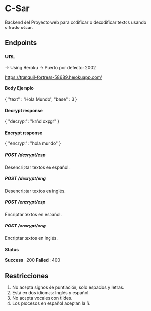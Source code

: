 # C-Sar
Backend del Proyecto web para codificar o decodificar textos usando cifrado césar.


## Endpoints

### URL
-> Using Heroku
-> Puerto por defecto: 2002

https://tranquil-fortress-58689.herokuapp.com/


#### Body Ejemplo
{
    "text" : "Hola Mundo",
    "base" : 3
}

#### Decrypt response
{
    "decrypt": "krñd oxpgr"
}

#### Encrypt response
{
    "encrypt": "hola mundo"
}

##### POST /decrypt/esp
Desencriptar textos en español.

##### POST /decrypt/eng
Desencriptar textos en inglés.

##### POST /encrypt/esp
Encriptar textos en español.

##### POST /encrypt/eng
Encriptar textos en inglés.

#### Status
**Success** : 200
**Failed** : 400

## Restricciones

1. No acepta signos de puntiación, solo espacios y letras.
2. Está en dos idiomas: Inglés y español.
3. No acepta vocales con tildes.
4. Los procesos en español aceptan la ñ.